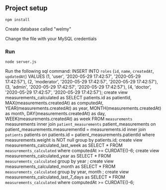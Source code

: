 
## Project setup
```
npm install
```
Create database called "welmy"

Change the file with your MySQL credentials

### Run
```
node server.js
```

Run the following sql command:
INSERT INTO `roles` (`id`, `name`, `createdAt`, `updatedAt`) VALUES
(1, 'user', '2020-05-29 17:42:57', '2020-05-29 17:42:57'),
(2, 'moderator', '2020-05-29 17:42:57', '2020-05-29 17:42:57'),
(3, 'admin', '2020-05-29 17:42:57', '2020-05-29 17:42:57'),
(4, 'doctor', '2020-05-29 17:42:57', '2020-05-29 17:42:57');
create view measurements_calculated as SELECT patients.id as patientId, MAX(measurements.createdAt) as computedAt, YEAR(measurements.createdAt) as year, MONTH(measurements.createdAt) as month, DAY(measurements.createdAt) as day, WEEK(measurements.createdAt) as week FROM `measurements` measurements inner join `patient_measurements` patient_measurements on patient_measurements.measurementId = measurements.id inner join `patients` patients on patients.id = patient_measurements.patientId where measurements.weight is NOT null group by patients.id;
create view measurements_calculated_last_week as SELECT * FROM `measurements_calculated` where computedAt >= CURDATE()-6;
create view measurements_calculated_year as SELECT * FROM `measurements_calculated` group by year ;
create view measurements_calculated_month as SELECT * FROM `measurements_calculated` group by year, month ;
create view measurements_calculated_last_7_days as SELECT * FROM `measurements_calculated` where computedAt >= CURDATE()-6;